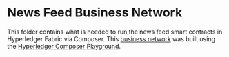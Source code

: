 # News Feed Business Network

This folder contains what is needed to run the news feed smart contracts in Hyperledger Fabric via Composer. This [business network](https://hyperledger.github.io/composer/latest/business-network/business-network-index) was built using the [Hyperledger Composer Playground](https://composer-playground.mybluemix.net/login).


